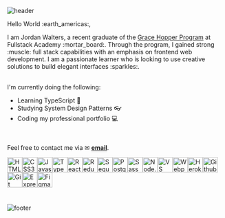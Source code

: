 ![header](https://capsule-render.vercel.app/api?type=waving&color=auto&customColorList=1&height=300&section=header&text=Hello,%20I'm%20Jordan!%20&fontSize=90&animation=fadeIn&fontAlignY=38&desc=full%20stack%20software%20engineer%20|%20frontend%20specialist&descAlignY=51&descAlign=62)

<div>
  <p>Hello World :earth_americas:,</p>
 
  <p>I am Jordan Walters, a recent graduate of the <a href="https://www.gracehopper.com/curriculum" target="blank">Grace Hopper Program</a> at Fullstack Academy :mortar_board:.  Through the program, I gained strong :muscle: full stack capabilities with an emphasis on frontend web development.  I am a passionate learner who is looking to use creative solutions to build elegant interfaces :sparkles:.
  <br>
  <br>
  <p>I'm currently doing the following:

- Learning TypeScript :blue_book:
- Studying System Design Patterns :eyeglasses:
- Coding my professional portfolio :computer:
  </p>
</div>
<br>



Feel free to contact me via ✉ **<a href="mailto:jwalters012@gmail.com">email</a>**.


<div style="display: flex; flex-wrap: wrap; padding-bottom: 25px;">
  <img 
    height="35" 
    width="35" 
    src="https://cdn.jsdelivr.net/gh/devicons/devicon/icons/html5/html5-plain.svg" 
    alt="HTML logo"
  />
  <img 
    height="35" 
    width="35" 
    src="https://cdn.jsdelivr.net/gh/devicons/devicon/icons/css3/css3-plain.svg" 
    alt="CSS3 logo"
  />
  <img 
    height="35"
    width="35" 
    src="https://cdn.jsdelivr.net/gh/devicons/devicon/icons/javascript/javascript-original.svg"           
    alt="Javascript logo" 
  />
  <img 
    height="35" 
    width="35" 
    src="https://cdn.jsdelivr.net/gh/devicons/devicon/icons/typescript/typescript-plain.svg"             
    alt="Typescript logo"
  />
  <img 
    height="35" 
    width="35" 
    src="https://cdn.jsdelivr.net/gh/devicons/devicon/icons/react/react-original.svg" 
    alt="React logo"
  />
  <img 
    height="35" 
    width="35" 
    src="https://cdn.jsdelivr.net/gh/devicons/devicon/icons/redux/redux-original.svg" 
    alt="Redux logo"
  />
  <img 
    height="35" 
    width="35" 
    src="https://cdn.jsdelivr.net/gh/devicons/devicon/icons/sequelize/sequelize-original.svg"             
    alt="Sequelize logo"
  />
  <img 
    height="35" 
    width="35" 
    src="https://cdn.jsdelivr.net/gh/devicons/devicon/icons/postgresql/postgresql-plain.svg"             
    alt="Postgre logo"
  />
  <img 
    height="35" 
    width="35" 
    src="https://cdn.jsdelivr.net/gh/devicons/devicon/icons/sass/sass-original.svg" 
    alt="Sass logo"
  />
  <img 
    height="35" 
    width="35" 
    src="https://cdn.jsdelivr.net/gh/devicons/devicon/icons/nodejs/nodejs-original.svg" 
    alt="Node.js logo"
  />
  <img 
    height="35" 
    width="35" 
    src="https://cdn.jsdelivr.net/gh/devicons/devicon/icons/vscode/vscode-original.svg" 
    alt="VS Code logo"
  />
  <img 
    height="35" 
    width="35" 
    src="https://cdn.jsdelivr.net/gh/devicons/devicon/icons/webpack/webpack-plain.svg"
    alt="Webpack logo"
  />
  <img 
    height="35" 
    width="35" 
    src="https://cdn.jsdelivr.net/gh/devicons/devicon/icons/heroku/heroku-original.svg"
    alt="Heroku logo"
  />
  <img 
    height="35" 
    width="35" 
    src="https://cdn.jsdelivr.net/gh/devicons/devicon/icons/github/github-original.svg"
    alt="Github logo"
  />
  <img 
    height="35" 
    width="35" 
    src="https://cdn.jsdelivr.net/gh/devicons/devicon/icons/git/git-original.svg"
    alt="Git logo"
  />
  <img 
    height="35" 
    width="35" 
    src="https://cdn.jsdelivr.net/gh/devicons/devicon/icons/express/express-original.svg"
    alt="Express logo"
  />
  <img 
    height="35" 
    width="35" 
    src="https://cdn.jsdelivr.net/gh/devicons/devicon/icons/figma/figma-original.svg"
    alt="Figma logo"
  />
</div>


![footer](https://capsule-render.vercel.app/api?type=waving&color=auto&customColorList=1&height=60&section=footer)



<!--- Writing blog <a href="https://medium.com/@jwalters012" target="_blank">posts</a> :pencil: (coming soon) --->


<!--- 👋 Hi, I’m @J-Walters
- 👀 I’m interested in ...
- 🌱 I’m currently learning ...
- 💞️ I’m looking to collaborate on ...
- 📫 How to reach me ...



J-Walters/J-Walters is a ✨ special ✨ repository because its `README.md` (this file) appears on your GitHub profile.
You can click the Preview link to take a look at your changes.
--->
